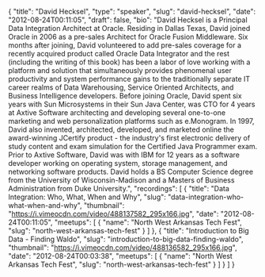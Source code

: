 {
  "title": "David Hecksel",
  "type": "speaker",
  "slug": "david-hecksel",
  "date": "2012-08-24T00:11:05",
  "draft": false,
  "bio": "David Hecksel is a Principal Data Integration Architect at Oracle. Residing in Dallas Texas, David joined Oracle in 2006 as a pre-sales Architect for Oracle Fusion Middleware. Six months after joining, David volunteered to add pre-sales coverage for a recently acquired product called Oracle Data Integrator and the rest (including the writing of this book) has been a labor of love working with a platform and solution that simultaneously provides phenomenal user productivity and system performance gains to the traditionally separate IT career realms of Data Warehousing, Service Oriented Architects, and Business Intelligence developers. Before joining Oracle, David spent six years with Sun Microsystems in their Sun Java Center, was CTO for 4 years at Axtive Software architecting and developing several one-to-one marketing and web personalization platforms such as e.Monogram. In 1997, David also invented, architected, developed, and marketed online the award-winning JCertify product - the industry's first electronic delivery of study content and exam simulation for the Certified Java Programmer exam. Prior to Axtive Software, David was with IBM for 12 years as a software developer working on operating system, storage management, and networking software products. David holds a BS Computer Science degree from the University of Wisconsin-Madison and a Masters of Business Administration from Duke University.",
  "recordings": [
    {
      "title": "Data Integration: Who, What, When and Why",
      "slug": "data-integration-who-what-when-and-why",
      "thumbnail": "https://i.vimeocdn.com/video/488137582_295x166.jpg",
      "date": "2012-08-24T00:11:05",
      "meetups": [
        {
          "name": "North West Arkansas Tech Fest",
          "slug": "north-west-arkansas-tech-fest"
        }
      ]
    },
    {
      "title": "Introduction to Big Data - Finding Waldo",
      "slug": "introduction-to-big-data-finding-waldo",
      "thumbnail": "https://i.vimeocdn.com/video/488136582_295x166.jpg",
      "date": "2012-08-24T00:03:38",
      "meetups": [
        {
          "name": "North West Arkansas Tech Fest",
          "slug": "north-west-arkansas-tech-fest"
        }
      ]
    }
  ]
}